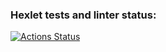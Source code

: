 ### Hexlet tests and linter status:
[![Actions Status](https://github.com/FedorShurgin/python-project-52/actions/workflows/hexlet-check.yml/badge.svg)](https://github.com/FedorShurgin/python-project-52/actions)